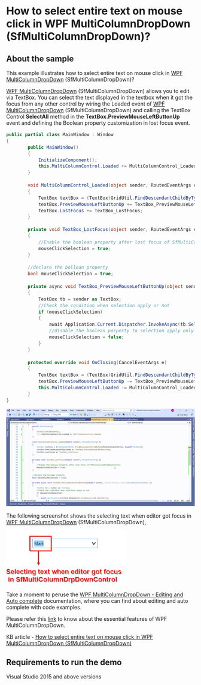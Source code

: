 # How to select entire text on mouse click in WPF MultiColumnDropDown (SfMultiColumnDropDown)?

## About the sample
This example illustrates how to select entire text on mouse click in [WPF MultiColumnDropDown](https://www.syncfusion.com/wpf-controls/multi-column-dropdown) (SfMultiColumnDropDown)?

[WPF MultiColumnDropDown](https://www.syncfusion.com/wpf-controls/multi-column-dropdown) (SfMultiColumnDropDown) allows you to edit via TextBox. You can select the text displayed in the textbox when it got the focus from any other control by wiring the Loaded event of [WPF MultiColumnDropDown](https://www.syncfusion.com/wpf-controls/multi-column-dropdown) (SfMultiColumnDropDown) and calling the TextBox Control **SelectAll** method in the **TextBox.PreviewMouseLeftButtonUp** event and defining the Boolean property customization in lost focus event.  

```C#
public partial class MainWindow : Window
{
        public MainWindow()
        {
            InitializeComponent();
            this.MultiColumnControl.Loaded += MultiColumnControl_Loaded;
        }

        void MultiColumnControl_Loaded(object sender, RoutedEventArgs e)
        {
            TextBox textBox = (TextBox)GridUtil.FindDescendantChildByType(MultiColumnControl, typeof(TextBox));
            textBox.PreviewMouseLeftButtonUp += TextBox_PreviewMouseLeftButtonUp;
            textBox.LostFocus += TextBox_LostFocus;
        }

        private void TextBox_LostFocus(object sender, RoutedEventArgs e)
        {
            //Enable the boolean property after lost focus of SfMultiColumnDropDownControl 
            mouseClickSelection = true;
        }

        //declare the bollean property 
        bool mouseClickSelection = true;

        private async void TextBox_PreviewMouseLeftButtonUp(object sender, System.Windows.Input.MouseButtonEventArgs e)
        {
            TextBox tb = sender as TextBox;
            //Check the condition when selection apply or not 
            if (mouseClickSelection)
            {
                await Application.Current.Dispatcher.InvokeAsync(tb.SelectAll);
                //disable the boolean porperty to selection apply only first time in SfMultiColumnDropDownControl via mouse click 
                mouseClickSelection = false;
            }
        }

        protected override void OnClosing(CancelEventArgs e)
        {
            TextBox textBox = (TextBox)GridUtil.FindDescendantChildByType(MultiColumnControl, typeof(TextBox));
            textBox.PreviewMouseLeftButtonUp -= TextBox_PreviewMouseLeftButtonUp;
            this.MultiColumnControl.Loaded -= MultiColumnControl_Loaded;
        }
}

```
![Select entire text while editor got focus in SfMultiColumnDropDownControl](SelectEntiretextonMouseClick.gif)

The following screenshot shows the selecting text when editor got focus in [WPF MultiColumnDropDown](https://www.syncfusion.com/wpf-controls/multi-column-dropdown) (SfMultiColumnDropDown),

![Shows the selected text while editor got focus in SfMultiColumnDropDownControl](SelectingText.png)

Take a moment to peruse the [WPF MultiColumnDropDown - Editing and Auto complete](https://help.syncfusion.com/wpf/multi-column-dropdown/editing-and-autocomplete) documentation, where you can find about editing and auto complete with code examples.

Please refer this [link](https://www.syncfusion.com/wpf-controls/multi-column-dropdown) to know about the essential features of WPF MultiColumnDropDown.

KB article - [How to select entire text on mouse click in WPF MultiColumnDropDown (SfMultiColumnDropDown)](https://www.syncfusion.com/kb/12505/how-to-select-entire-text-on-mouse-click-in-wpf-multicolumndropdown-sfmulticolumndropdown)

## Requirements to run the demo
Visual Studio 2015 and above versions
